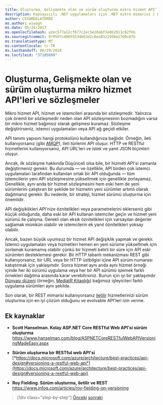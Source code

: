 ```yaml
---
title: Oluşturma, Gelişmekte olan ve sürüm oluşturma mikro hizmet API'leri ve sözleşmeler
description: Kapsayıcılı .NET uygulamaları için .NET mikro mimarisi | Oluşturma, Gelişmekte olan ve sürüm oluşturma mikro hizmet API'leri ve sözleşmeler
author: CESARDELATORRE
ms.author: wiwagn
ms.date: 05/26/2017
ms.openlocfilehash: a2ec577a12cf677c2ec5e20a6f3e862911c82fbb
ms.sourcegitcommit: 979597cd8055534b63d2c6ee8322938a27d0c87b
ms.translationtype: MT
ms.contentlocale: tr-TR
ms.lasthandoff: 06/29/2018
ms.locfileid: "37105699"
---
```

# <a name="creating-evolving-and-versioning-microservice-apis-and-contracts"></a>Oluşturma, Gelişmekte olan ve sürüm oluşturma mikro hizmet API'leri ve sözleşmeler

Mikro hizmet API, hizmet ve istemcileri arasında bir sözleşmedir. Yalnızca çok önemli bir sözleşmedir neden olan API sözleşmesinin bozmadığını varsa bir mikro hizmet bağımsız olarak gelişmesi kuramaz. Sözleşme değiştirirseniz, istemci uygulamaları veya API ağ geçidi etkiler.

API tanımı yapısını hangi protokolünü kullandığınıza bağlıdır. Örneğin, ileti kullanıyorsanız (gibi [AMQP](https://www.amqp.org/)), ileti türlerini API oluşur. HTTP ve RESTful hizmetlerini kullanıyorsanız, API URL'leri ve istek ve yanıt JSON biçimleri oluşur.

Ancak, ilk sözleşme hakkında Düşünceli olsa bile, bir hizmeti API'si zamanla değiştirmeniz gerekir. Bu durumda — ve özellikle, API birden çok istemci uygulamaları tarafından kullanılan ortak bir API olduğunda — tüm istemcilerin yeni API sözleşmesine yükseltmek için genellikle zorlayamaz. Genellikle, aynı anda bir hizmet sözleşmesini hem eski hem de yeni sürümlerini çalıştıran bir şekilde bir hizmetin yeni sürümler artımlı olarak dağıtmanız gerekir. Bu nedenle, bir strateji, hizmet sürümü oluşturma için önemlidir.

API değişiklikleri API'nize öznitelikleri veya parametrelerini eklerseniz gibi küçük olduğunda, daha eski bir API kullanan istemciler geçin ve hizmet yeni sürümü ile çalışma. Gerekli olan eksik öznitelikleri için varsayılan değerler sağlamak mümkün olabilir ve istemcilerin ek yanıt öznitelikleri yoksay olabilir.

Ancak, bazen büyük uyumsuz bir hizmet API değişiklik yapmak ve gerekir. İstemci uygulamaları veya hizmetleri hemen en yeni sürüme yükseltmek için zorlamak kuramamış olabilir çünkü bir hizmeti belirli bir süre için API eski sürümleri desteklemesi gerekir. Bir HTTP tabanlı mekanizması REST gibi kullanıyorsanız, bir URL veya bir HTTP üstbilgisi içine API sürüm numarası katıştırmak için yaklaşımdır. Sonra hizmet aynı anda aynı hizmet örneği içinde her iki sürümü uygulama veya her bir API sürümü işlemek farklı örnekleri dağıtma arasında karar verebilirsiniz. Bunun için iyi bir yaklaşımdır [Dünyası düzeni](https://en.wikipedia.org/wiki/Mediator_pattern) (örneğin, [MediatR Kitaplığı](https://github.com/jbogard/MediatR)) bağımsız işleyicileri farklı uygulama sürümleri aynı şekilde.

Son olarak, bir REST mimarisi kullanıyorsanız [iletilir](https://www.infoq.com/articles/mark-baker-hypermedia) hizmetlerinizi sürüm oluşturma için en iyi çözüm olduğunu ve evolvable API'leri izin verme.

## <a name="additional-resources"></a>Ek kaynaklar

-   **Scott Hanselman. Kolay ASP.NET Core RESTful Web API'si sürüm oluşturma**
    <https://www.hanselman.com/blog/ASPNETCoreRESTfulWebAPIVersioningMadeEasy.aspx>

-   **Sürüm oluşturma bir RESTful web API'si**
    [*https://docs.microsoft.com/azure/architecture/best-practices/api-design#versioning-a-restful-web-api*](https://docs.microsoft.com/azure/architecture/best-practices/api-design#versioning-a-restful-web-api)

-   **Roy Fielding. Sürüm oluşturma, iletilir ve REST**
    <https://www.infoq.com/articles/roy-fielding-on-versioning>


>[!div class="step-by-step"]
[Önceki](asynchronous-message-based-communication.md)
[sonraki](microservices-addressability-service-registry.md)
